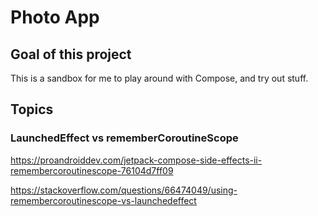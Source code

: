 # Photo App

## Goal of this project
This is a sandbox for me to play around with Compose, and try out stuff.

## Topics

### LaunchedEffect vs rememberCoroutineScope

https://proandroiddev.com/jetpack-compose-side-effects-ii-remembercoroutinescope-76104d7ff09

https://stackoverflow.com/questions/66474049/using-remembercoroutinescope-vs-launchedeffect

